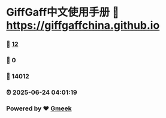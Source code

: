 # GiffGaff中文使用手册 :link: https://giffgaffchina.github.io 
### :page_facing_up: [12](https://giffgaffchina.github.io/tag.html) 
### :speech_balloon: 0 
### :hibiscus: 14012 
### :alarm_clock: 2025-06-24 04:01:19 
### Powered by :heart: [Gmeek](https://github.com/Meekdai/Gmeek)
